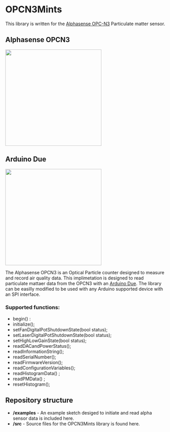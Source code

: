 # OPCN3Mints

This library is written for the [Alphasense OPC-N3](http://www.alphasense.com/WEB1213/wp-content/uploads/2018/02/OPC-N3.pdf) Particulate matter sensor. 

## Alphasense OPCN3
<img src="https://github.com/mi3nts/OPCN3Mints/blob/master/res/OPCN3.JPG?raw=true" height="300"/>
</br>


## Arduino Due
<img src="https://store-cdn.arduino.cc/usa/catalog/product/cache/1/image/520x330/604a3538c15e081937dbfbd20aa60aad/A/0/A000062_featured_2.jpg" height="300"/>
</br>

The Alphasense OPCN3 is an Optical Particle counter designed to measure and record air quality data. This implimetation is designed to read particulate mattaer data from the OPCN3 with an [Arduino Due](https://store.arduino.cc/usa/arduino-due). The library can be easilly modified to be used with any Arduino supported device with an SPI interface.

### Supported functions:
- begin() : 
- initialize();
- setFanDigitalPotShutdownState(bool status);
- setLaserDigitalPotShutdownState(bool status);
- setHighLowGainState(bool status);
- readDACandPowerStatus();
- readInformationString();
- readSerialNumber();
- readFirmwareVersion();
- readConfigurationVariables();
- readHistogramData() ;
- readPMData() ;
- resetHistogram();

## Repository structure
- **/examples** - An example sketch desiged to initiate and read alpha sensor data is included here.  
- **/src**      - Source files for the OPCN3Mints library is found here.
